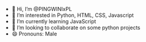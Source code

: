 - 👋 Hi, I’m @PINGWINIxPL
- 👀 I’m interested in Python, HTML, CSS, Javascript
- 🌱 I’m currently learning JavaScript 
- 💞️ I’m looking to collaborate on some python projects
- 😄 Pronouns: Male
  
